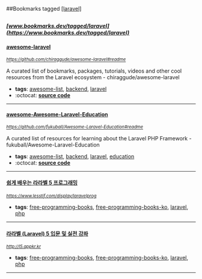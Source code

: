 ##Bookmarks tagged [[laravel]](https://www.bookmarks.dev?q=[laravel])

_<sup><sup>[www.bookmarks.dev/tagged/laravel](https://www.bookmarks.dev/tagged/laravel)</sup></sup>_
---
#### [awesome-laravel](https://github.com/chiraggude/awesome-laravel#readme)
_<sup>https://github.com/chiraggude/awesome-laravel#readme</sup>_

A curated list of bookmarks, packages, tutorials, videos and other cool resources from the Laravel ecosystem - chiraggude/awesome-laravel
* **tags**: [awesome-list](../tagged/awesome-list.md), [backend](../tagged/backend.md), [laravel](../tagged/laravel.md)
* :octocat: **[source code](https://github.com/chiraggude/awesome-laravel#readme)**
---
#### [awesome-Awesome-Laravel-Education](https://github.com/fukuball/Awesome-Laravel-Education#readme)
_<sup>https://github.com/fukuball/Awesome-Laravel-Education#readme</sup>_

A curated list of resources for learning about the Laravel PHP Framework - fukuball/Awesome-Laravel-Education
* **tags**: [awesome-list](../tagged/awesome-list.md), [backend](../tagged/backend.md), [laravel](../tagged/laravel.md), [education](../tagged/education.md)
* :octocat: **[source code](https://github.com/fukuball/Awesome-Laravel-Education#readme)**
---
#### [쉽게 배우는 라라벨 5 프로그래밍](https://www.lesstif.com/display/laravelprog)
_<sup>https://www.lesstif.com/display/laravelprog</sup>_

* **tags**: [free-programming-books](../tagged/free-programming-books.md), [free-programming-books-ko](../tagged/free-programming-books-ko.md), [laravel](../tagged/laravel.md), [php](../tagged/php.md)
---
#### [라라벨 (Laravel) 5 입문 및 실전 강좌](http://l5.appkr.kr)
_<sup>http://l5.appkr.kr</sup>_

* **tags**: [free-programming-books](../tagged/free-programming-books.md), [free-programming-books-ko](../tagged/free-programming-books-ko.md), [laravel](../tagged/laravel.md), [php](../tagged/php.md)
---
